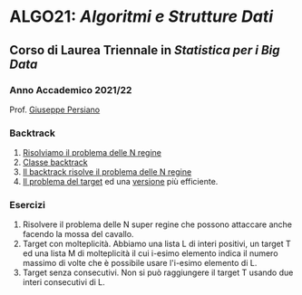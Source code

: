 # ALGO21: *Algoritmi e Strutture Dati* #
## Corso di Laurea Triennale in *Statistica per i Big Data* ##
### Anno Accademico 2021/22 ###

Prof. [Giuseppe Persiano](https://giuper.github.io)

### Backtrack ###

1. [Risolviamo il problema delle N regine](queen.py)
2. [Classe backtrack](back.py)
3. [Il backtrack risolve il problema delle N regine](backQueen.py)
4. [Il problema del target](target.py) ed una [versione](targetEff.py)
pi&ugrave; efficiente.




### Esercizi ###
1. Risolvere il problema delle N super regine che possono attaccare anche facendo la mossa del cavallo.
2. Target con molteplicit&agrave;. Abbiamo una lista L di interi positivi, un target T ed una lista M di molteplicit&agrave; il cui i-esimo elemento indica il numero massimo di volte che &egrave; possibile usare l'i-esimo elemento di L.
3. Target senza consecutivi. Non si pu&ograve; raggiungere il target T usando due interi consecutivi di L.

